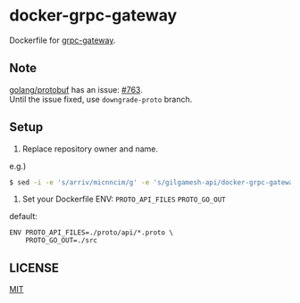 # docker-grpc-gateway

Dockerfile for [grpc-gateway](https://github.com/grpc-ecosystem/grpc-gateway).

## Note

[golang/protobuf](https://github.com/golang/protobuf) has an issue: [#763](https://github.com/golang/protobuf/issues/763).  
Until the issue fixed, use `downgrade-proto` branch.

## Setup

1. Replace repository owner and name.

e.g.)

```sh
$ sed -i -e 's/arriv/micnncim/g' -e 's/gilgamesh-api/docker-grpc-gateway/g' Dockerfile
```

1. Set your Dockerfile ENV: `PROTO_API_FILES` `PROTO_GO_OUT`

default:

```
ENV PROTO_API_FILES=./proto/api/*.proto \
    PROTO_GO_OUT=./src
```

## LICENSE

[MIT](./LICENSE)
